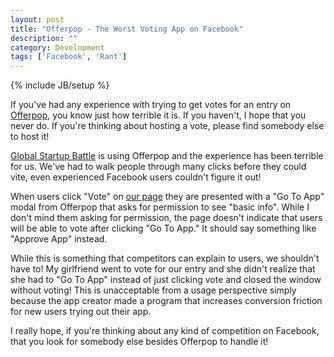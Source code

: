 ```yaml
---
layout: post
title: "Offerpop - The Worst Voting App on Facebook"
description: ""
category: Development
tags: ['Facebook', 'Rant']
---
```

{% include JB/setup %}

If you've had any experience with trying to get votes for an entry on [Offerpop](http://www.offerpop.com/), you know just how terrible it is.  If you haven't, I hope that you never do.  If you're thinking about hosting a vote, please find somebody else to host it!

[Global Startup Battle](http://bit.ly/GlobalStartupBattle) is using Offerpop and the experience has been terrible for us.  We've had to walk people through many clicks before they could vite, even experienced Facebook users couldn't figure it out!

When users click "Vote" on [our page](http://bit.ly/TcvRrZ) they are presented with a "Go To App" modal from Offerpop that asks for permission to see "basic info".  While I don't mind them asking for permission, the page doesn't indicate that users will be able to vote after clicking "Go To App."  It should say something like "Approve App" instead.

While this is something that competitors can explain to users, we shouldn't have to!  My girlfriend went to vote for our entry and she didn't realize that she had to "Go To App" instead of just clicking vote and closed the window without voting!  This is unacceptable from a usage perspective simply because the app creator made a program that increases conversion friction for new users trying out their app.

I really hope, if you're thinking about any kind of competition on Facebook, that you look for somebody else besides Offerpop to handle it!